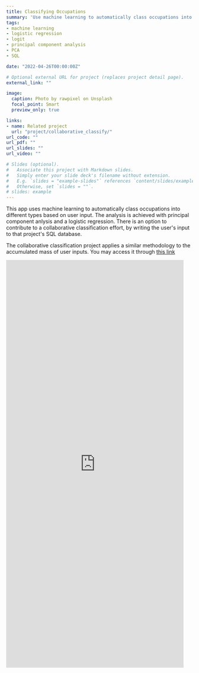 ```yaml
---
title: Classifying Occupations
summary: 'Use machine learning to automatically class occupations into different types based on user input.'
tags: 
- machine learning
- logistic regression
- logit
- principal component analysis
- PCA
- SQL

date: "2022-04-26T00:00:00Z"

# Optional external URL for project (replaces project detail page).
external_link: ""

image:
  caption: Photo by rawpixel on Unsplash
  focal_point: Smart
  preview_only: true

links:
- name: Related project
  url: "project/collaborative_classify/"
url_code: ""
url_pdf: ""
url_slides: ""
url_video: ""

# Slides (optional).
#   Associate this project with Markdown slides.
#   Simply enter your slide deck's filename without extension.
#   E.g. `slides = "example-slides"` references `content/slides/example-slides.md`.
#   Otherwise, set `slides = ""`.
# slides: example
---
```


This app uses machine learning to automatically class occupations into different types based on user input. The analysis is achieved with principal component anlysis and a logistic regression. There is an option to contribute to a collaborative classification effort, by writing the user's input to that project's SQL database.

The collaborative classification project applies a similar methodology to the accumulated mass of user inputs. You may access it through [this link](../../project/collaborative_classify/ "related project")

<iframe height="1100" width="95%" frameborder="no" src="https://share.streamlit.io/mdelventhal/occu_classify/main/occu_classify.py"> </iframe>

